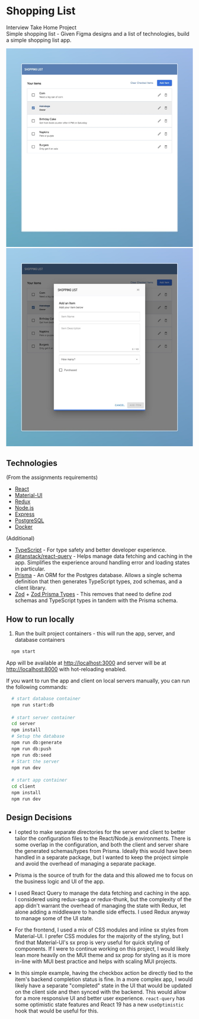 # Shopping List

Interview Take Home Project  
Simple shopping list - Given Figma designs and a list of technologies, build a simple shopping list app.

![Screenshot 1](docs/screenshot1.jpeg "Shopping list")
![Screenshot 2](docs/screenshot2.jpeg "Add item")

## Technologies

(From the assignments requirements)

- [React](https://reactjs.org/)
- [Material-UI](https://material-ui.com/)
- [Redux](https://redux.js.org/)
- [Node.js](https://nodejs.org/)
- [Express](https://expressjs.com/)
- [PostgreSQL](https://www.postgresql.org/)
- [Docker](https://www.docker.com/)

(Additional)

- [TypeScript](https://www.typescriptlang.org/) - For type safety and better developer experience.
- [@tanstack/react-query](https://react-query.tanstack.com/) - Helps manage data fetching and caching in the app. Simplifies the experience around handling error and loading states in particular.
- [Prisma](https://www.prisma.io/) - An ORM for the Postgres database.
  Allows a single schema definition that then generates TypeScript types, zod schemas, and a client library.
- [Zod](https://zod.dev/) +
  [Zod Prisma Types](https://www.npmjs.com/package/zod-prisma-types) - This removes that need to define zod schemas and TypeScript types in tandem
  with the Prisma schema.

## How to run locally

1. Run the built project containers - this will run the app, server, and database containers

```bash
  npm start
```

App will be available at [http://localhost:3000](http://localhost:3000) and server will be at [http://localhost:8000](http://localhost:8000) with hot-reloading enabled.

If you want to run the app and client on local servers manually, you can run the following commands:

```bash
  # start database container
  npm run start:db

  # start server container
  cd server
  npm install
  # Setup the database
  npm run db:generate
  npm run db:push
  npm run db:seed
  # Start the server
  npm run dev

  # start app container
  cd client
  npm install
  npm run dev
```

## Design Decisions

- I opted to make separate directories for the server and client to better tailor the configuration files to the React/Node.js environments. There is some overlap in the configuration, and both the client and server share the generated schemas/types from Prisma. Ideally this would have been handled in a separate package, but I wanted to keep the project simple and avoid the overhead of managing a separate package.

- Prisma is the source of truth for the data and this allowed me to focus on the business logic and UI of the app.

- I used React Query to manage the data fetching and caching in the app. I considered using redux-saga or redux-thunk, but the complexity of the app didn't warrant the overhead of managing the state with Redux, let alone adding a middleware to handle side effects.
  I used Redux anyway to manage some of the UI state.

- For the frontend, I used a mix of CSS modules and inline sx styles from Material-UI. I prefer CSS modules for the majority of the styling, but I find that Material-UI's sx prop is very useful for quick styling of components. If I were to continue working on this project, I would likely lean more heavily on the MUI theme and sx prop for styling as it is more in-line with MUI best practice and helps with scaling MUI projects.

- In this simple example, having the checkbox action be directly tied to the item's backend completion status is fine. In a more complex app, I would likely have a separate "completed" state in the UI that would be updated on the client side and then synced with the backend. This would allow for a more responsive UI and better user experience. `react-query` has some optimistic state features and React 19 has a new `useOptimistic` hook that would be useful for this.
